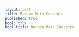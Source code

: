 ```yaml
---
layout: post
title: Random Math Concepts
published: true
book: true
book_title: Random Math Concepts
---
```


